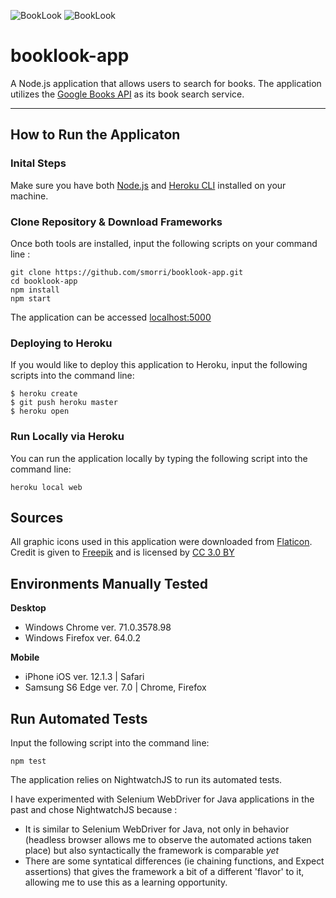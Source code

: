 ![BookLook](https://i.imgur.com/dteATHq.png "BookLook")
![BookLook](https://i.imgur.com/FcpOAhj.png "BookLook Search Results")

# booklook-app

A Node.js application that allows users to search for books. The application utilizes the [Google Books API](https://developers.google.com/books/ "Google Books API") as its book search service. 


-----

## How to Run the Applicaton

### Inital Steps 

Make sure you have both [Node.js](http://nodejs.org/ "Node.js") and [Heroku CLI](https://cli.heroku.com/ "Heroku CLI") installed on your machine. 

### Clone Repository & Download Frameworks

Once both tools are installed, input the following scripts on your command line : 
```
git clone https://github.com/smorri/booklook-app.git
cd booklook-app
npm install
npm start
```

The application can be accessed [localhost:5000](http://localhost:5000/ "localhost:5000")

### Deploying to Heroku
If you would like to deploy this application to Heroku, input the following scripts into the command line: 
```
$ heroku create
$ git push heroku master
$ heroku open
```

### Run Locally via Heroku
You can run the application locally by typing the following script into the command line: 
```
heroku local web
```

## Sources
All graphic icons used in this application were downloaded from [Flaticon](https://www.flaticon.com/ "Flaticon").
Credit is given to [Freepik](https://www.freepik.com/ "Freepik") and is licensed by [CC 3.0 BY](http://creativecommons.org/licenses/by/3.0/ "CC 3.0 BY") 

## Environments Manually Tested
**Desktop**
- Windows Chrome ver. 71.0.3578.98
- Windows Firefox ver. 64.0.2

**Mobile**
- iPhone iOS ver. 12.1.3 | Safari
- Samsung S6 Edge ver. 7.0 | Chrome, Firefox

## Run Automated Tests

Input the following script into the command line:
```
npm test
```

The application relies on NightwatchJS to run its automated tests.

I have experimented with Selenium WebDriver for Java applications in the past and chose NightwatchJS because : 
- It is similar to Selenium WebDriver for Java, not only in behavior (headless browser allows me to observe the automated actions taken place) but also syntactically the framework is comparable _yet_
- There are some syntatical differences (ie chaining functions, and Expect assertions) that gives the framework a bit of a different 'flavor' to it, allowing me to use this as a learning opportunity. 
